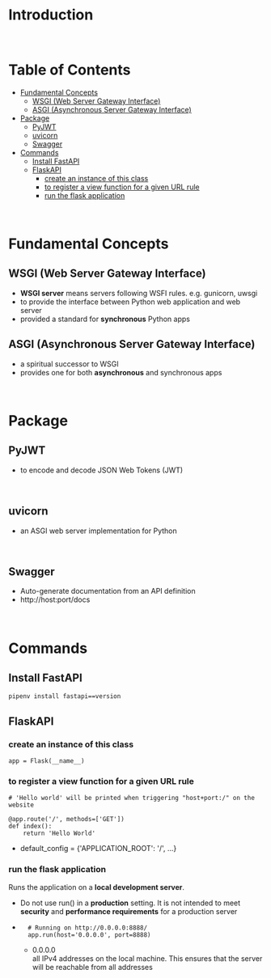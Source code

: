 <!-- omit in toc -->
# Introduction

<br />

<!-- omit in toc -->
# Table of Contents
- [Fundamental Concepts](#fundamental-concepts)
  - [WSGI (Web Server Gateway Interface)](#wsgi-web-server-gateway-interface)
  - [ASGI (Asynchronous Server Gateway Interface)](#asgi-asynchronous-server-gateway-interface)
- [Package](#package)
  - [PyJWT](#pyjwt)
  - [uvicorn](#uvicorn)
  - [Swagger](#swagger)
- [Commands](#commands)
  - [Install FastAPI](#install-fastapi)
  - [FlaskAPI](#flaskapi)
    - [create an instance of this class](#create-an-instance-of-this-class)
    - [to register a view function for a given URL rule](#to-register-a-view-function-for-a-given-url-rule)
    - [run the flask application](#run-the-flask-application)


<br />

# Fundamental Concepts

## WSGI (Web Server Gateway Interface)
* **WSGI server** means servers following WSFI rules. e.g. gunicorn, uwsgi 
* to provide the interface between Python web application and web server
* provided a standard for **synchronous** Python apps


## ASGI (Asynchronous Server Gateway Interface)
* a spiritual successor to WSGI
* provides one for both **asynchronous** and synchronous apps

<br />

# Package

## PyJWT
* to encode and decode JSON Web Tokens (JWT)

<br />

## uvicorn
* an ASGI web server implementation for Python

<br />

## Swagger
* Auto-generate documentation from an API definition
* http://host:port/docs

<br />

# Commands
## Install FastAPI

    pipenv install fastapi==version


## FlaskAPI

### create an instance of this class
    app = Flask(__name__)


### to register a view function for a given URL rule

    # 'Hello world' will be printed when triggering "host+port:/" on the website

    @app.route('/', methods=['GET'])
    def index():
        return 'Hello World'
    

* default_config = {'APPLICATION_ROOT': '/', ...}


### run the flask application
Runs the application on a **local development server**.
* Do not use run() in a **production** setting. It is not intended to meet **security** and **performance requirements** for a production server
* 
        # Running on http://0.0.0.0:8888/
        app.run(host='0.0.0.0', port=8888)

  *  0.0.0.0 <br /> all IPv4 addresses on the local machine. This ensures that the server will be reachable from all addresses